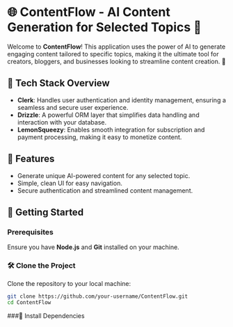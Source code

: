 # 🌐 ContentFlow - AI Content Generation for Selected Topics 🚀

Welcome to **ContentFlow**! This application uses the power of AI to generate engaging content tailored to specific topics, making it the ultimate tool for creators, bloggers, and businesses looking to streamline content creation. 🎉

## 🔧 Tech Stack Overview

- **Clerk**: Handles user authentication and identity management, ensuring a seamless and secure user experience.
- **Drizzle**: A powerful ORM layer that simplifies data handling and interaction with your database.
- **LemonSqueezy**: Enables smooth integration for subscription and payment processing, making it easy to monetize content.

## 🌟 Features

- Generate unique AI-powered content for any selected topic.
- Simple, clean UI for easy navigation.
- Secure authentication and streamlined content management.

## 🚀 Getting Started

### Prerequisites

Ensure you have **Node.js** and **Git** installed on your machine.

### 🛠️ Clone the Project

Clone the repository to your local machine:

```bash
git clone https://github.com/your-username/ContentFlow.git
cd ContentFlow
```




###🔧 Install Dependencies

